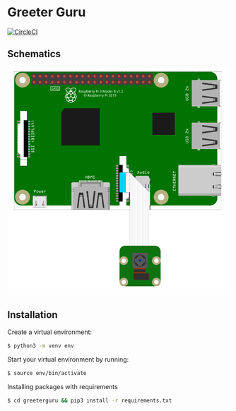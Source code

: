# Greeter Guru
[![CircleCI](https://circleci.com/gh/VarenTechInternship/greeterguru.svg?style=svg)](https://circleci.com/gh/VarenTechInternship/greeterguru)
## Schematics

![Schematics](schematics.png)

## Installation

Create a virtual environment:
```bash
$ python3 -m venv env
```

Start your virtual environment by running:
```bash
$ source env/bin/activate
```
Installing packages with requirements
```bash
$ cd greeterguru && pip3 install -r requirements.txt
```
